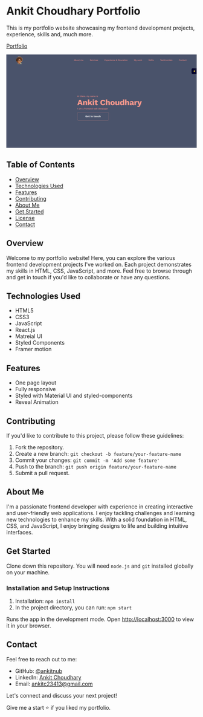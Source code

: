 # Ankit Choudhary Portfolio

This is my portfolio website showcasing my frontend development projects, experience, skills and, much more.

[Portfolio](https://ankitnub.vercel.app/)

![Portfolio Screenshot](./src/assets/images/Screenshot.png)

## Table of Contents

- [Overview](#overview)
- [Technologies Used](#technologies-used)
- [Features](#features)
- [Contributing](#contributing)
- [About Me](#about-me)
- [Get Started](#get-started)
- [License](#license)
- [Contact](#contact)

## Overview

Welcome to my portfolio website! Here, you can explore the various frontend development projects I've worked on. Each project demonstrates my skills in HTML, CSS, JavaScript, and more. Feel free to browse through and get in touch if you'd like to collaborate or have any questions.

## Technologies Used

- HTML5
- CSS3
- JavaScript
- React.js
- Matreial UI
- Styled Components
- Framer motion

## Features

- One page layout
- Fully responsive
- Styled with Material UI and styled-components
- Reveal Animation

## Contributing

If you'd like to contribute to this project, please follow these guidelines:

1. Fork the repository.
2. Create a new branch: `git checkout -b feature/your-feature-name`
3. Commit your changes: `git commit -m 'Add some feature'`
4. Push to the branch: `git push origin feature/your-feature-name`
5. Submit a pull request.

## About Me

I'm a passionate frontend developer with experience in creating interactive and user-friendly web applications. I enjoy tackling challenges and learning new technologies to enhance my skills. With a solid foundation in HTML, CSS, and JavaScript, I enjoy bringing designs to life and building intuitive interfaces.

## Get Started

Clone down this repository. You will need `node.js` and `git` installed globally on your machine.

### Installation and Setup Instructions

1. Installation: `npm install`
2. In the project directory, you can run: `npm start`

Runs the app in the development mode.
Open [http://localhost:3000](http://localhost:3000) to view it in your browser.

## Contact

Feel free to reach out to me:

- GitHub: [@ankitnub](https://github.com/AnkitNub)
- LinkedIn: [Ankit Choudhary](https://www.linkedin.com/in/ankitnub/)
- Email: ankitc23413@gmail.com

Let's connect and discuss your next project!

Give me a start ⭐ if you liked my portfolio.
